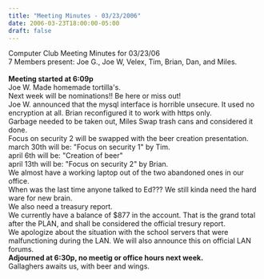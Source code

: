 ```yaml
---
title: "Meeting Minutes - 03/23/2006"
date: 2006-03-23T18:00:00-05:00
draft: false
---
```


Computer Club Meeting Minutes for 03/23/06<br>
7 Members present: Joe G., Joe W, Velex, Tim, Brian, Dan, and Miles.<br>
<br>
<b>Meeting started at 6:09p</b><br>
Joe W. Made homemade tortilla's.<br>
Next week will be nominations!! Be here or miss out!<br>
Joe W. announced that the mysql interface is horrible unsecure. It used no
encryption at all.  Brian reconfigured it to work with https only.<br>
Garbage needed to be taken out, Miles Swap trash cans and considered it done.<br>
Focus on security 2 will be swapped with the beer creation presentation.<br>
march 30th will be: "Focus on security 1" by Tim.<br>
april 6th will be: "Creation of beer"<br>
april 13th will be: "Focus on security 2" by Brian.<br>
We almost have a working laptop out of the two abandoned ones in our office.<br>When was the last time anyone talked to Ed???  We still kinda need the hard ware for new brain.<br>
We also need a treasury report.<br>
We currently have a balance of $877 in the account. That is the grand total
after the PLAN, and shall be considered the official tresury report.<br>
We apologize about the situation with the school servers that were malfunctioning during the LAN.  We will also announce this on official LAN forums.<br>
<b>Adjourned at 6:30p, no meetig or office hours next week.</b><br>
Gallaghers awaits us, with beer and wings.<br>
<br>
